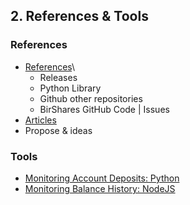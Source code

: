 ## 2. References & Tools

### References
- [References](/developers/2_references_tools/references.md#references)\
   - Releases
   - Python Library
   - Github other repositories
   - BirShares GitHub Code | Issues
- [Articles](/developers/2_references_tools/tech_articles.md#articles)
- Propose & ideas

### Tools   
- [Monitoring Account Deposits: Python](/developers/2_references_tools/monitoring_python.md#monitoring-account-deposits---python)
- [Monitoring Balance History: NodeJS](/developers/2_references_tools/monitoring_nodejs.md#monitoring-the-balance-history---nodejs)


